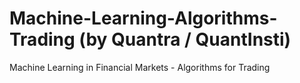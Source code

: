 # Machine-Learning-Algorithms-Trading (by Quantra / QuantInsti)
Machine Learning in Financial Markets - Algorithms for Trading
